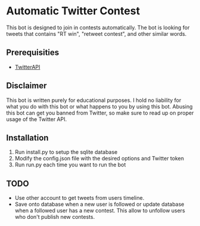# Automatic Twitter Contest
This bot is designed to join in contests automatically. The bot is looking for tweets that contains "RT win", "retweet contest", and other similar words.

## Prerequisities
* [TwitterAPI](https://github.com/geduldig/TwitterAPI)

## Disclaimer
This bot is written purely for educational purposes. I hold no liability for what you do with this bot or what happens to you by using this bot. Abusing this bot can get you banned from Twitter, so make sure to read up on proper usage of the Twitter API.

## Installation
1. Run install.py to setup the sqlite database
2. Modify the config.json file with the desired options and Twitter token
3. Run run.py each time you want to run the bot

## TODO
* Use other account to get tweets from users timeline.
* Save onto database when a new user is followed or update database when a followed user has a new contest. This allow to unfollow users who don't publish new contests.